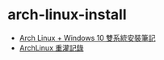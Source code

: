 # arch-linux-install

- [Arch Linux + Windows 10 雙系統安裝筆記](https://hackmd.io/q-k5PFgqS9m_cDsCLYjplw)
- [ArchLinux 重灌記錄](https://hackmd.io/rfZJPmMyRPudCVXRLtFpFQ)
